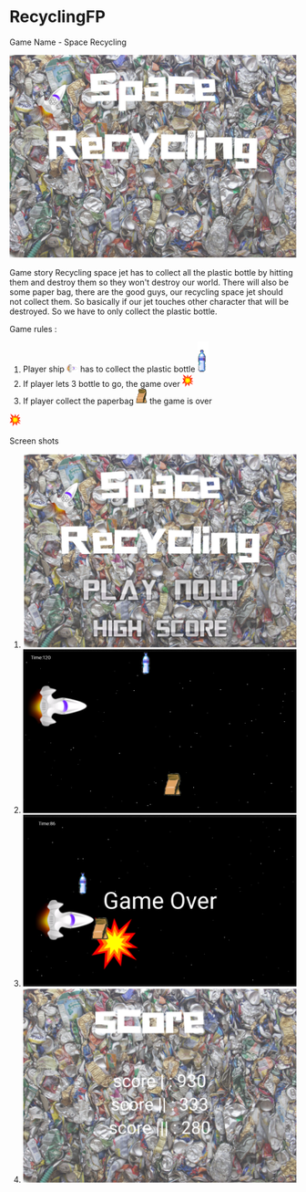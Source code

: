 # RecyclingFP

Game Name - Space Recycling

<img src="/app/src/main/res/drawable/spacerecycling.png">

Game story
Recycling space jet has to collect all the plastic bottle by hitting them and destroy them so they won't destroy our world. 
There will also be some paper bag, there are the good guys, our recycling space jet should not collect them. 
So basically if our jet touches other character that will be destroyed. So we have to only collect the plastic bottle.

Game rules :

  1. Player ship <img src="/app/src/main/res/drawable/player.png" width="20"> has to collect the plastic bottle 
    <img src="/app/src/main/res/drawable/btl.png" width="20">
  2. If player lets 3 bottle to go, the game over <img src="/app/src/main/res/drawable/boom.png" width="20">
  3. If player collect the paperbag <img src="/app/src/main/res/drawable/paperbag.png" width="20"> the game is over 
  <img src="/app/src/main/res/drawable/boom.png" width="20">


Screen shots
  1. <img src="/app/src/main/res/drawable/img1.png">
  2. <img src="/app/src/main/res/drawable/img3.png">
  3. <img src="/app/src/main/res/drawable/img2.png">
  4. <img src="/app/src/main/res/drawable/img4.png">
